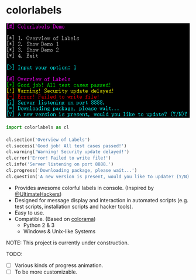 # colorlabels

![](img/overview.png)

```python
import colorlabels as cl

cl.section('Overview of Labels')
cl.success('Good job! All test cases passed!')
cl.warning('Warning! Security update delayed!')
cl.error('Error! Failed to write file!')
cl.info('Server listening on port 8888.')
cl.progress('Downloading package, please wait...')
cl.question('A new version is present, would you like to update? (Y/N)')
```

- Provides awesome colorful labels in console. (Inspired by [@UltimateHackers](https://github.com/UltimateHackers))
- Designed for message display and interaction in automated scripts (e.g. test scripts, installation scripts and hacker tools).
- Easy to use.
- Compatible. (Based on [colorama](https://github.com/tartley/colorama))
  - Python 2 & 3
  - Windows & Unix-like Systems

NOTE: This project is currently under construction.

TODO:

- [ ] Various kinds of progress animation.
- [ ] To be more customizable.
